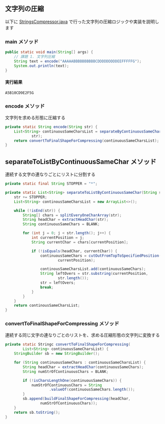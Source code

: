 ##  文字列の圧縮

以下に [StringsCompressor.java](./src/StringsCompressor.java) で行った文字列の圧縮ロジックや実装を説明します

### main メソッド

``` java
public static void main(String[] args) {
    // 課題 1. 文字列圧縮
    String text = encode("AAAAABBBBBBBBBBCDDDDDDDDDEEFFFFFG");
    System.out.println(text);
}
```

#### 実行結果

``` console
A5B10CD9E2F5G
```

### encode メソッド

文字列を求める形態に圧縮する

``` java
private static String encode(String str) {
    List<String> continuousSameCharsList = separateByContinuousSameChar(
            str);
    return convertToFinalShapeForCompressing(continuousSameCharsList);
}
```

## separateToListByContinuousSameChar メソッド

連続する文字の連なりごとにリストに分割する

``` java 
private static final String STOPPER = "*";

private static List<String> separateToListByContinuousSameChar(String str) {
    str += STOPPER;
    List<String> continousSameCharsList = new ArrayList<>();

    while (!isEnd(str)) {
        String[] chars = splitEveryOneCharArray(str);
        String headChar = extractHeadChar(str);
        String continuousSameChars = BLANK;

        for (int j = 0; j < str.length(); j++) {
            int currentPosition = j;
            String currentChar = chars[currentPosition];

            if (!isEquals(headChar, currentChar)) {
                continuousSameChars = cutOutFromTopToSpecifiedPosition(str,
                        currentPosition);

                continousSameCharsList.add(continuousSameChars);
                String leftOvers = str.substring(currentPosition,
                        str.length());
                str = leftOvers;
                break;
            }
        }
    }
    return continousSameCharsList;
}
```

### convertToFinalShapeForCompressing メソッド

連続する同じ文字の連なりごとのリストを、求める圧縮形態の文字列に変換する

``` java
private static Stringc convertToFinalShapeForCompressing(
        List<String> continuousSameCharsList) {
    StringBuilder sb = new StringBuilder();

    for (String continuousSameChars : continuousSameCharsList) {
        String headChar = extractHeadChar(continuousSameChars);
        String numStrOfContinuousChars = BLANK;

        if (!isCharsLengthOne(continuousSameChars)) {
            numStrOfContinuousChars = String
                    .valueOf(continuousSameChars.length());
        }
        sb.append(buildFinalShapeForCompressing(headChar,
                numStrOfContinuousChars));
    }
    return sb.toString();
}
```
